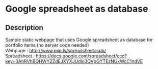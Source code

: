 Google spreadsheet as database
============

Description
--------------

Sample static webpage that uses Google spreadsheet as database for portfolio items (no server code needed)  
Webpage : http://www.piip.lv/spreadsheetasdb/  
Spreadsheet : https://docs.google.com/spreadsheet/ccc?key=0AhRVhBQHWY2ZdEJXYXJUdlo3QVpGYTEzNUxWcC1ndVE